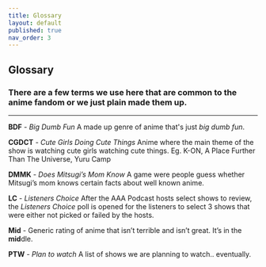 ```yaml
---
title: Glossary
layout: default
published: true
nav_order: 3
---
```

## Glossary

### There are a few terms we use here that are common to the anime fandom or we just plain made them up. 
---

**BDF** - *Big Dumb Fun* 
A made up genre of anime that's just *big dumb fun*.

**CGDCT** - *Cute Girls Doing Cute Things*
Anime where the main theme of the show is watching cute girls watching cute things.
Eg. K-ON, A Place Further Than The Universe, Yuru Camp

**DMMK** - *Does Mitsugi’s Mom Know*
A game were people guess whether Mitsugi’s mom knows certain facts about well known anime. 

**LC** - *Listeners Choice*
After the AAA Podcast hosts select shows to review, the *Listeners Choice* poll is opened for the listeners to select 3 shows that were either not picked or failed by the hosts.

**Mid** - Generic rating of anime that isn’t terrible and isn’t great. It’s in the **mid**dle.

**PTW** - *Plan to watch* 
A list of shows we are planning to watch.. eventually.